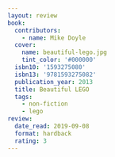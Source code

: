 ```yaml
---
layout: review
book:
  contributors:
    - name: Mike Doyle
  cover:
    name: beautiful-lego.jpg
    tint_color: '#000000'
  isbn10: '1593275080'
  isbn13: '9781593275082'
  publication_year: 2013
  title: Beautiful LEGO
  tags:
    - non-fiction
    - lego
review:
  date_read: 2019-09-08
  format: hardback
  rating: 3
---
```

